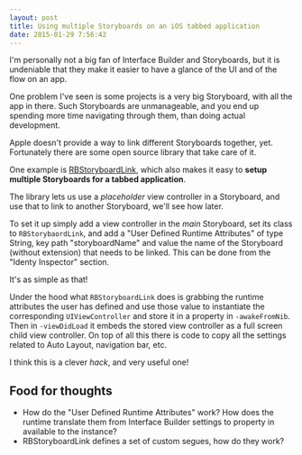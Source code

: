 ```yaml
---
layout: post
title: Using multiple Storyboards on an iOS tabbed application
date: 2015-01-29 7:56:42
---
```


I'm personally not a big fan of Interface Builder and Storyboards, but it is undeniable that they make it easier to have a glance of the UI and of the flow on an app.

One problem I've seen is some projects is a very big Storyboard, with all the app in there. Such Storyboards are unmanageable, and you end up spending more time navigating through them, than doing actual development.

Apple doesn't provide a way to link different Storyboards together, yet. Fortunately there are some open source library that take care of it.

One example is [RBStoryboardLink](https://github.com/rob-brown/RBStoryboardLink), which also makes it easy to **setup multiple Storyboards for a tabbed application**.

The library lets us use a _placeholder_ view controller in a Storyboard, and use that to link to another Storyboard, we'll see how later.

To set it up simply add a view controller in the _main_ Storyboard, set its class to `RBStorybaordLink`, and add a "User Defined Runtime Attributes" of type String, key path "storyboardName" and value the name of the Storyboard (without extension) that needs to be linked. This can be done from the "Identy Inspector" section.

It's as simple as that!

Under the hood what `RBStoryboardLink` does is grabbing the runtime attributes the user has defined and use those value to instantiate the corresponding `UIViewController` and store it in a property in `-awakeFromNib`. Then in `-viewDidLoad` it embeds the stored view controller as a full screen child view controller. On top of all this there is code to copy all the settings related to Auto Layout, navigation bar, etc.

I think this is a clever _hack_, and very useful one!

## Food for thoughts

* How do the "User Defined Runtime Attributes" work? How does the runtime translate them from Interface Builder settings to property in available to the instance?
* RBStoryboardLink defines a set of custom segues, how do they work?



